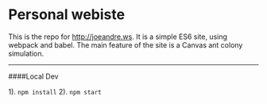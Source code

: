 # Personal webiste

This is the repo for http://joeandre.ws. It is a simple ES6 site, using webpack and babel. The main feature of the site is a Canvas ant colony simulation.

---

####Local Dev

1). `npm install`
2). `npm start`
